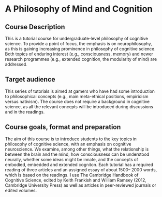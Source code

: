 # A Philosophy of Mind and Cognition

## Course Description

This is a tutorial course for undergraduate-level philosophy of cognitive science. To provide a point of focus, the emphasis is on neurophilosophy, as this is gaining increasing prominence in philosophy of cognitive science. Both topics of enduring interest (e.g., consciousness, memory) and newer research programmes (e.g., extended cognition, the modularity of mind) are addressed.

## Target audience

This series of tutorials is aimed at gamers who have had some introduction to philosophical concepts (e.g., main meta-ethical positions, empiricism versus nativism). The course does not require a background in cognitive science, as all the relevant concepts will be introduced during discussions and in the readings.

## Course goals, format and preparation

The aim of this course is to introduce students to the key topics in philosophy of cognitive science, with an emphasis on cognitive neuroscience. We examine, among other things, what the relationship is between the brain and the mind, how consciousness can be understood
neurally, whether some ideas might be innate, and the concepts of embodied, embedded
and extended cogniton.
Each tutorial has a required reading of three articles and an assigned essay of about 1500–
2000 words, which is based on the readings. I use The Cambridge Handbook of Cognitive
Science, edited by Keith Frankish and William Ramsey (2012, Cambridge University Press)
as well as articles in peer-reviewed journals or edited volumes.
